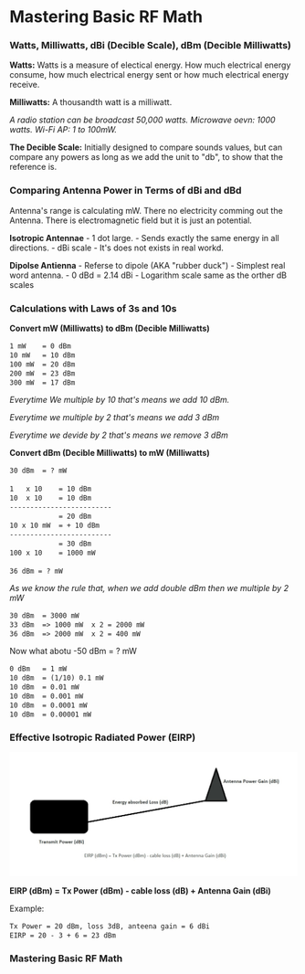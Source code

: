 # Mastering Basic RF Math

### Watts, Milliwatts, dBi (Decible Scale), dBm (Decible Milliwatts)

**Watts:** Watts is a measure of electical energy. How much electrical energy consume, how much electrical energy sent or how much electrical energy receive.

**Milliwatts:** A thousandth watt is a milliwatt.

*A radio station can be broadcast 50,000 watts.*
*Microwave oevn: 1000 watts.*
*Wi-Fi AP: 1 to 100mW.*

**The Decible Scale:** Initially designed to compare sounds values, but can compare any powers as long as we add the unit to "db", to show that the reference is.


### Comparing Antenna Power in Terms of dBi and dBd

Antenna's range is calculating mW. There no electricity comming out the Antenna. There is electromagnetic field but it is just an potential.

**Isotropic Antennae**
	- 1 dot large.
	- Sends exactly the same energy in all directions.
	- dBi scale
	- It's does not exists in real workd.

**Dipolse Antienna**
	- Referse to dipole (AKA "rubber duck")
	- Simplest real word antenna.
	- 0 dBd = 2.14 dBi
	- Logarithm scale same as the orther dB scales


### Calculations with Laws of 3s and 10s

**Convert mW (Milliwatts) to dBm  (Decible Milliwatts)**

```
1 mW	= 0 dBm
10 mW	= 10 dBm
100 mW	= 20 dBm
200 mW	= 23 dBm
300 mW	= 17 dBm
```

*Everytime We multiple by 10 that's means we add 10 dBm.*

*Everytime we multiple by 2 that's means we add 3 dBm*

*Everytime we devide by 2 that's means we remove 3 dBm*

**Convert dBm  (Decible Milliwatts) to mW (Milliwatts)**

```
30 dBm	= ? mW

1	x 10	= 10 dBm
10	x 10	= 10 dBm
-------------------------
			= 20 dBm
10 x 10 mW	= + 10 dBm
-------------------------
			= 30 dBm
100	x 10	= 1000 mW

36 dBm = ? mW
```

*As we know the rule that, when we add double dBm then we multiple by 2 mW*

```
30 dBm	= 3000 mW
33 dBm	=> 1000 mW	x 2 = 2000 mW
36 dBm	=> 2000 mW	x 2	= 400 mW
```

Now what abotu -50 dBm = ? mW

```
0 dBm	= 1 mW
10 dBm	= (1/10) 0.1 mW
10 dBm	= 0.01 mW
10 dBm	= 0.001 mW
10 dBm	= 0.0001 mW
10 dBm	= 0.00001 mW
```

### Effective Isotropic Radiated Power (EIRP)

![EIRP](https://raw.githubusercontent.com/jakiiii/WirelessNetworking/master/Images/eirp.jpg)

**EIRP (dBm) = Tx Power (dBm) - cable loss (dB) + Antenna Gain (dBi)**

Example:
```
Tx Power = 20 dBm, loss 3dB, anteena gain = 6 dBi
EIRP = 20 - 3 + 6 = 23 dBm
```

### Mastering Basic RF Math

